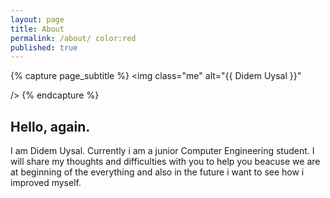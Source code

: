 ```yaml
---
layout: page
title: About 
permalink: /about/ color:red
published: true
---
```


<div class="page" markdown="1">

{% capture page_subtitle %}
<img
    class="me"
    alt="{{ Didem Uysal }}"
   
    
/>
{% endcapture %}

    

## Hello, again. 

I am Didem Uysal. Currently i am a junior Computer Engineering student. I will share my thoughts and difficulties with you to help you beacuse we are at beginning of the everything and also in the future i want to  see how i improved myself. 
</div>
